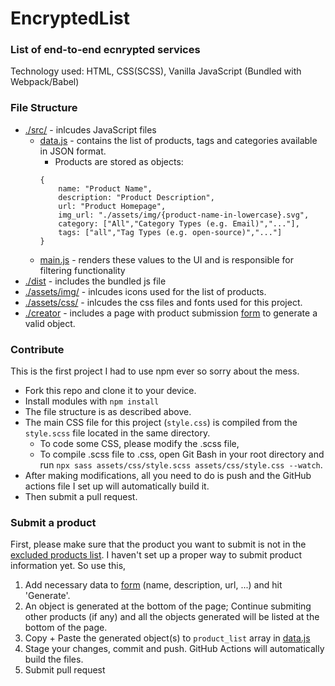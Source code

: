 # EncryptedList

### List of end-to-end ecnrypted services

Technology used: HTML, CSS(SCSS), Vanilla JavaScript (Bundled with Webpack/Babel)

### File Structure

-   [./src/](https://github.com/oneminch/encryptedlist/tree/master/src) - inlcudes JavaScript files
    -   [data.js](https://github.com/oneminch/encryptedlist/tree/master/src/data.js) - contains the list of products, tags and categories available in JSON format.
        -   Products are stored as objects:
        ```
        {
            name: "Product Name",
            description: "Product Description",
            url: "Product Homepage",
            img_url: "./assets/img/{product-name-in-lowercase}.svg",
            category: ["All","Category Types (e.g. Email)","..."],
            tags: ["all","Tag Types (e.g. open-source)","..."]
        }
        ```
    -   [main.js](https://github.com/oneminch/encryptedlist/tree/master/src/main.js) - renders these values to the UI and is responsible for filtering functionality
-   [./dist](https://github.com/oneminch/encryptedlist/tree/master/dist) - includes the bundled js file
-   [./assets/img/](https://github.com/oneminch/encryptedlist/tree/master/assets/img) - inlcudes icons used for the list of products.
-   [./assets/css/](https://github.com/oneminch/encryptedlist/tree/master/assets/css) - inlcudes the css files and fonts used for this project.
-   [./creator](https://github.com/oneminch/encryptedlist/tree/master/creator) - includes a page with product submission [form](https://oneminch.github.io/encryptedlist/creator) to generate a valid object.

### Contribute

This is the first project I had to use npm ever so sorry about the mess.

-   Fork this repo and clone it to your device.
-   Install modules with `npm install`
-   The file structure is as described above.
-   The main CSS file for this project (`style.css`) is compiled from the `style.scss` file located in the same directory.
    -   To code some CSS, please modify the .scss file,
    -   To compile .scss file to .css, open Git Bash in your root directory and run `npx sass assets/css/style.scss assets/css/style.css --watch`.
-   After making modifications, all you need to do is push and the GitHub actions file I set up will automatically build it.
-   Then submit a pull request.

### Submit a product

First, please make sure that the product you want to submit is not in the [excluded products list](https://github.com/oneminch/encryptedlist/wiki/Excluded-Products).
I haven't set up a proper way to submit product information yet. So use this,

1. Add necessary data to [form](https://oneminch.github.io/encryptedlist/creator) (name, description, url, ...) and hit 'Generate'.
2. An object is generated at the bottom of the page; Continue submiting other products (if any) and all the objects generated will be listed at the bottom of the page.
3. Copy + Paste the generated object(s) to `product_list` array in [data.js](https://github.com/oneminch/encryptedlist/tree/master/src/data.js)
4. Stage your changes, commit and push. GitHub Actions will automatically build the files.
5. Submit pull request

